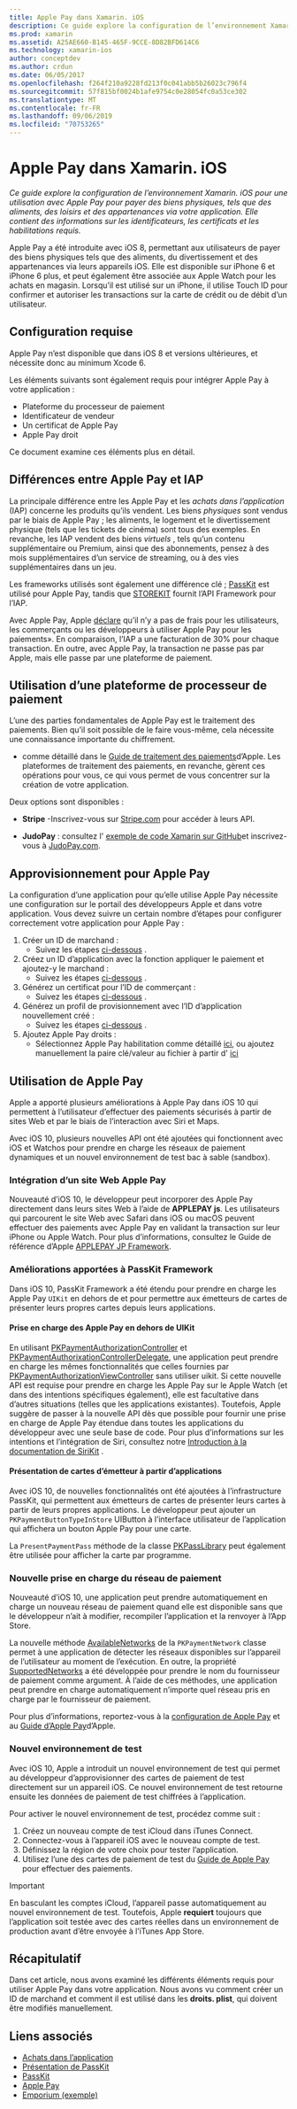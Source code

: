 ```yaml
---
title: Apple Pay dans Xamarin. iOS
description: Ce guide explore la configuration de l’environnement Xamarin. iOS pour une utilisation avec Apple Pay pour payer des biens physiques, tels que des aliments, des loisirs et des appartenances via votre application. Elle contient des informations sur les identificateurs, les certificats et les habilitations requis.
ms.prod: xamarin
ms.assetid: A25AE660-B145-465F-9CCE-8D82BFD614C6
ms.technology: xamarin-ios
author: conceptdev
ms.author: crdun
ms.date: 06/05/2017
ms.openlocfilehash: f264f210a9228fd213f0c041abb5b26023c796f4
ms.sourcegitcommit: 57f815bf0024b1afe9754c0e28054fc0a53ce302
ms.translationtype: MT
ms.contentlocale: fr-FR
ms.lasthandoff: 09/06/2019
ms.locfileid: "70753265"
---
```

# <a name="apple-pay-in-xamarinios"></a>Apple Pay dans Xamarin. iOS

_Ce guide explore la configuration de l’environnement Xamarin. iOS pour une utilisation avec Apple Pay pour payer des biens physiques, tels que des aliments, des loisirs et des appartenances via votre application. Elle contient des informations sur les identificateurs, les certificats et les habilitations requis._

Apple Pay a été introduite avec iOS 8, permettant aux utilisateurs de payer des biens physiques tels que des aliments, du divertissement et des appartenances via leurs appareils iOS. Elle est disponible sur iPhone 6 et iPhone 6 plus, et peut également être associée aux Apple Watch pour les achats en magasin. Lorsqu’il est utilisé sur un iPhone, il utilise Touch ID pour confirmer et autoriser les transactions sur la carte de crédit ou de débit d’un utilisateur.

## <a name="requirements"></a>Configuration requise

Apple Pay n’est disponible que dans iOS 8 et versions ultérieures, et nécessite donc au minimum Xcode 6.

Les éléments suivants sont également requis pour intégrer Apple Pay à votre application :

- Plateforme du processeur de paiement
- Identificateur de vendeur
- Un certificat de Apple Pay
- Apple Pay droit

Ce document examine ces éléments plus en détail.

## <a name="differences-between-apple-pay-and-iap"></a>Différences entre Apple Pay et IAP

La principale différence entre les Apple Pay et les *achats dans l’application* (IAP) concerne les produits qu’ils vendent. Les biens *physiques* sont vendus par le biais de Apple Pay ; les aliments, le logement et le divertissement physique (tels que les tickets de cinéma) sont tous des exemples. En revanche, les IAP vendent des biens *virtuels* , tels qu’un contenu supplémentaire ou Premium, ainsi que des abonnements, pensez à des mois supplémentaires d’un service de streaming, ou à des vies supplémentaires dans un jeu.

Les frameworks utilisés sont également une différence clé ; [PassKit](https://developer.apple.com/library/ios/documentation/PassKit/Reference/PKPaymentAuthorizationViewController_Ref/) est utilisé pour Apple Pay, tandis que [STOREKIT](https://developer.apple.com/library/ios/documentation/PassKit/Reference/PKPaymentAuthorizationViewController_Ref/) fournit l’API Framework pour l’IAP.

Avec Apple Pay, Apple [déclare](https://developer.apple.com/apple-pay/Getting-Started-with-Apple-Pay.pdf) qu’il n’y a pas de frais pour les utilisateurs, les commerçants ou les développeurs à utiliser Apple Pay pour les paiements». En comparaison, l’IAP a une facturation de 30% pour chaque transaction. En outre, avec Apple Pay, la transaction ne passe pas par Apple, mais elle passe par une plateforme de paiement.

## <a name="using-a-payment-processor-platform"></a>Utilisation d’une plateforme de processeur de paiement

L’une des parties fondamentales de Apple Pay est le traitement des paiements. Bien qu’il soit possible de le faire vous-même, cela nécessite une connaissance importante du chiffrement.
- comme détaillé dans le [Guide de traitement des paiements](https://developer.apple.com/library/ios/ApplePay_Guide/ProcessPayment.html)d’Apple.
Les plateformes de traitement des paiements, en revanche, gèrent ces opérations pour vous, ce qui vous permet de vous concentrer sur la création de votre application.

Deux options sont disponibles :

- **Stripe** -Inscrivez-vous sur [Stripe.com](https://stripe.com/) pour accéder à leurs API.

- **JudoPay** : consultez l' [exemple de code Xamarin sur GitHub](https://github.com/Judopay/Xamarin-Sample-App)et inscrivez-vous à [JudoPay.com](https://www.judopay.com/).

## <a name="provisioning-for-apple-pay"></a>Approvisionnement pour Apple Pay

La configuration d’une application pour qu’elle utilise Apple Pay nécessite une configuration sur le portail des développeurs Apple et dans votre application. Vous devez suivre un certain nombre d’étapes pour configurer correctement votre application pour Apple Pay :

1. Créer un ID de marchand :
    - Suivez les étapes [ci-dessous](~/ios/deploy-test/provisioning/capabilities/apple-pay-capabilities.md#merchantid) .
2. Créez un ID d’application avec la fonction appliquer le paiement et ajoutez-y le marchand :
    - Suivez les étapes [ci-dessous](~/ios/deploy-test/provisioning/capabilities/apple-pay-capabilities.md#appid) .
3. Générez un certificat pour l’ID de commerçant :
    - Suivez les étapes [ci-dessous](~/ios/deploy-test/provisioning/capabilities/apple-pay-capabilities.md#certificate) .
4. Générez un profil de provisionnement avec l’ID d’application nouvellement créé :
    - Suivez les étapes [ci-dessous](~/ios/get-started/installation/device-provisioning/manual-provisioning.md#provisioning) .
5. Ajoutez Apple Pay droits :
    - Sélectionnez Apple Pay habilitation comme détaillé [ici](~/ios/deploy-test/provisioning/entitlements.md), ou ajoutez manuellement la paire clé/valeur au fichier à partir d' [ici](~/ios/deploy-test/provisioning/entitlements.md)

## <a name="working-with-apple-pay"></a>Utilisation de Apple Pay

Apple a apporté plusieurs améliorations à Apple Pay dans iOS 10 qui permettent à l’utilisateur d’effectuer des paiements sécurisés à partir de sites Web et par le biais de l’interaction avec Siri et Maps.

Avec iOS 10, plusieurs nouvelles API ont été ajoutées qui fonctionnent avec iOS et Watchos pour prendre en charge les réseaux de paiement dynamiques et un nouvel environnement de test bac à sable (sandbox).

### <a name="apple-pay-website-integration"></a>Intégration d’un site Web Apple Pay

Nouveauté d’iOS 10, le développeur peut incorporer des Apple Pay directement dans leurs sites Web à l’aide de **APPLEPAY js**. Les utilisateurs qui parcourent le site Web avec Safari dans iOS ou macOS peuvent effectuer des paiements avec Apple Pay en validant la transaction sur leur iPhone ou Apple Watch. Pour plus d’informations, consultez le Guide de référence d’Apple [APPLEPAY JP Framework](https://developer.apple.com/reference/applepayjs).

### <a name="passkit-framework-enhancements"></a>Améliorations apportées à PassKit Framework

Dans iOS 10, PassKit Framework a été étendu pour prendre en charge les Apple Pay `UIKit` en dehors de et pour permettre aux émetteurs de cartes de présenter leurs propres cartes depuis leurs applications.

#### <a name="supporting-apple-pay-outside-of-uikit"></a>Prise en charge des Apple Pay en dehors de UIKit

En utilisant [PKPaymentAuthorizationController](https://developer.apple.com/reference/passkit/pkpaymentauthorizationcontroller) et [PKPaymentAuthorixationControllerDelegate](https://developer.apple.com/reference/passkit/pkpaymentauthorizationcontrollerdelegate), une application peut prendre en charge les mêmes fonctionnalités que celles fournies par [PKPaymentAuthorizationViewController](https://developer.apple.com/reference/passkit/pkpaymentauthorizationviewcontroller) sans utiliser uikit. Si cette nouvelle API est requise pour prendre en charge les Apple Pay sur le Apple Watch (et dans des intentions spécifiques également), elle est facultative dans d’autres situations (telles que les applications existantes). Toutefois, Apple suggère de passer à la nouvelle API dès que possible pour fournir une prise en charge de Apple Pay étendue dans toutes les applications du développeur avec une seule base de code. Pour plus d’informations sur les intentions et l’intégration de Siri, consultez notre [Introduction à la documentation de SiriKit](~/ios/platform/sirikit/index.md) .

#### <a name="presenting-issuer-cards-from-within-apps"></a>Présentation de cartes d’émetteur à partir d’applications

Avec iOS 10, de nouvelles fonctionnalités ont été ajoutées à l’infrastructure PassKit, qui permettent aux émetteurs de cartes de présenter leurs cartes à partir de leurs propres applications. Le développeur peut ajouter un `PKPaymentButtonTypeInStore` UIButton à l’interface utilisateur de l’application qui affichera un bouton Apple Pay pour une carte.

La `PresentPaymentPass` méthode de la classe [PKPassLibrary](https://developer.apple.com/reference/passkit/pkpasslibrary) peut également être utilisée pour afficher la carte par programme.

### <a name="new-payment-network-support"></a>Nouvelle prise en charge du réseau de paiement

Nouveauté d’iOS 10, une application peut prendre automatiquement en charge un nouveau réseau de paiement quand elle est disponible sans que le développeur n’ait à modifier, recompiler l’application et la renvoyer à l’App Store.

La nouvelle méthode [AvailableNetworks](https://developer.apple.com/reference/passkit/pkpaymentrequest/1833288-availablenetworks) de la `PKPaymentNetwork` classe permet à une application de détecter les réseaux disponibles sur l’appareil de l’utilisateur au moment de l’exécution. En outre, la propriété [SupportedNetworks](https://developer.apple.com/reference/passkit/pkpaymentrequest/1619329-supportednetworks) a été développée pour prendre le nom du fournisseur de paiement comme argument. À l’aide de ces méthodes, une application peut prendre en charge automatiquement n’importe quel réseau pris en charge par le fournisseur de paiement.

Pour plus d’informations, reportez-vous à la [configuration de Apple Pay](~/ios/platform/apple-pay.md) et au [Guide d’Apple Pay](https://developer.apple.com/apple-pay/)d’Apple.

### <a name="new-testing-environment"></a>Nouvel environnement de test

Avec iOS 10, Apple a introduit un nouvel environnement de test qui permet au développeur d’approvisionner des cartes de paiement de test directement sur un appareil iOS. Ce nouvel environnement de test retourne ensuite les données de paiement de test chiffrées à l’application.

Pour activer le nouvel environnement de test, procédez comme suit :

1. Créez un nouveau compte de test iCloud dans iTunes Connect.
2. Connectez-vous à l’appareil iOS avec le nouveau compte de test.
3. Définissez la région de votre choix pour tester l’application.
4. Utilisez l’une des cartes de paiement de test du [Guide de Apple Pay](https://developer.apple.com/apple-pay/) pour effectuer des paiements.

> [!IMPORTANT]
> En basculant les comptes iCloud, l’appareil passe automatiquement au nouvel environnement de test. Toutefois, Apple **requiert** toujours que l’application soit testée avec des cartes réelles dans un environnement de production avant d’être envoyée à l’iTunes App Store.

## <a name="summary"></a>Récapitulatif

Dans cet article, nous avons examiné les différents éléments requis pour utiliser Apple Pay dans votre application. Nous avons vu comment créer un ID de marchand et comment il est utilisé dans les **droits. plist**, qui doivent être modifiés manuellement.

## <a name="related-links"></a>Liens associés

- [Achats dans l’application](~/ios/platform/in-app-purchasing/index.md)
- [Présentation de PassKit](~/ios/platform/passkit.md)
- [PassKit](https://developer.apple.com/library/ios/documentation/PassKit/Reference/PKPaymentAuthorizationViewController_Ref/)
- [Apple Pay](https://developer.apple.com/apple-pay/)
- [Emporium (exemple)](https://docs.microsoft.com/samples/xamarin/ios-samples/ios9-emporium)

